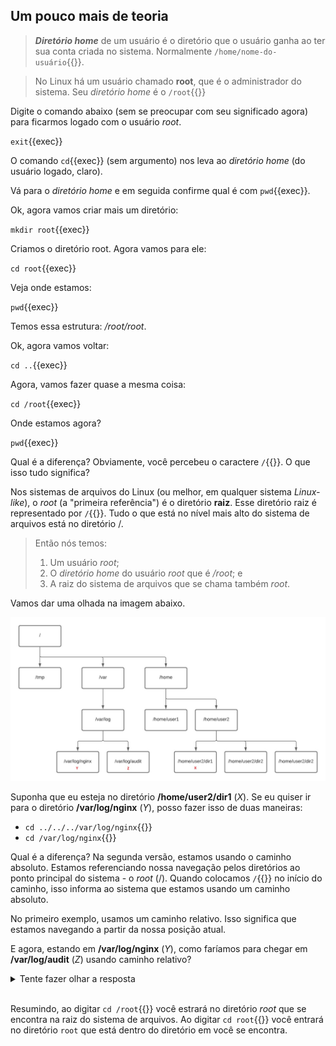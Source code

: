 ## Um pouco mais de teoria

>**_Diretório home_** de um usuário é o diretório que o usuário ganha ao ter sua conta criada no sistema. Normalmente `/home/nome-do-usuário`{{}}.

>No Linux há um usuário chamado **root**, que é o administrador do sistema. Seu _diretório home_ é o `/root`{{}}

Digite o comando abaixo (sem se preocupar com seu significado agora) para ficarmos logado com o usuário _root_.

`exit`{{exec}}

O comando `cd`{{exec}} (sem argumento) nos leva ao _diretório home_ (do usuário logado, claro).

Vá para o _diretório home_ e em seguida confirme qual é com `pwd`{{exec}}.

Ok, agora vamos criar mais um diretório:

`mkdir root`{{exec}}

Criamos o diretório root. Agora vamos para ele:

`cd root`{{exec}}

Veja onde estamos:

`pwd`{{exec}}

Temos essa estrutura: _/root/root_.

Ok, agora vamos voltar:

`cd ..`{{exec}}

Agora, vamos fazer quase a mesma coisa:

`cd /root`{{exec}}

Onde estamos agora?

`pwd`{{exec}}

Qual é a diferença? Obviamente, você percebeu o caractere `/`{{}}. O que isso tudo significa?

Nos sistemas de arquivos do Linux (ou melhor, em qualquer sistema _Linux-like_), o _root_ (a "primeira referência") é o diretório **raiz**. Esse diretório raiz é representado por `/`{{}}. Tudo o que está no nível mais alto do sistema de arquivos está no diretório /.

>Então nós temos:
>1. Um usuário _root_;
>2. O _diretório home_ do usuário _root_ que é _/root_; e
>3. A raiz do sistema de arquivos que se chama também _root_.

Vamos dar uma olhada na imagem abaixo.

![Scan results](../images/tree.jpg)

Suponha que eu esteja no diretório **/home/user2/dir1** (_X_). Se eu quiser ir para o diretório **/var/log/nginx** (_Y_), posso fazer isso de duas maneiras:

- `cd ../../../var/log/nginx`{{}}
- `cd /var/log/nginx`{{}}

Qual é a diferença? Na segunda versão, estamos usando o caminho absoluto. Estamos referenciando nossa navegação pelos diretórios ao ponto principal do sistema - o _root_ (/). Quando colocamos `/`{{}} no início do caminho, isso informa ao sistema que estamos usando um caminho absoluto.

No primeiro exemplo, usamos um caminho relativo. Isso significa que estamos navegando a partir da nossa posição atual.

E agora, estando em **/var/log/nginx** (_Y_), como faríamos para chegar em **/var/log/audit** (_Z_) usando caminho relativo?

<details>
<summary>Tente fazer olhar a resposta</summary>
cd ../audit
</details><br>

Resumindo, ao digitar `cd /root`{{}} você estrará no diretório _root_ que se encontra na raiz do sistema de arquivos. Ao digitar `cd root`{{}} você entrará no diretório `root` que está dentro do diretório em você se encontra.
